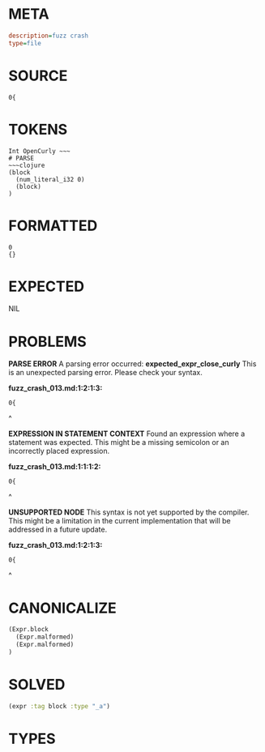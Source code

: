 # META
~~~ini
description=fuzz crash
type=file
~~~
# SOURCE
~~~roc
0{
~~~
# TOKENS
~~~text
Int OpenCurly ~~~
# PARSE
~~~clojure
(block
  (num_literal_i32 0)
  (block)
)
~~~
# FORMATTED
~~~roc
0
{}
~~~
# EXPECTED
NIL
# PROBLEMS
**PARSE ERROR**
A parsing error occurred: **expected_expr_close_curly**
This is an unexpected parsing error. Please check your syntax.

**fuzz_crash_013.md:1:2:1:3:**
```roc
0{
```
 ^


**EXPRESSION IN STATEMENT CONTEXT**
Found an expression where a statement was expected.
This might be a missing semicolon or an incorrectly placed expression.

**fuzz_crash_013.md:1:1:1:2:**
```roc
0{
```
^


**UNSUPPORTED NODE**
This syntax is not yet supported by the compiler.
This might be a limitation in the current implementation that will be addressed in a future update.

**fuzz_crash_013.md:1:2:1:3:**
```roc
0{
```
 ^


# CANONICALIZE
~~~clojure
(Expr.block
  (Expr.malformed)
  (Expr.malformed)
)
~~~
# SOLVED
~~~clojure
(expr :tag block :type "_a")
~~~
# TYPES
~~~roc
~~~
